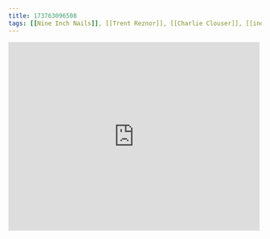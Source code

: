 ```yaml
---
title: 173763096508
tags: [[Nine Inch Nails]], [[Trent Reznor]], [[Charlie Clouser]], [[industrial rock]]
---
```

<iframe allow="accelerometer; autoplay; clipboard-write; encrypted-media; gyroscope; picture-in-picture" allowfullscreen="" frameborder="0" height="375" id="youtube_iframe" src="https://www.youtube.com/embed/omWQzYycyJk?feature=oembed&amp;enablejsapi=1&amp;origin=https://safe.txmblr.com&amp;wmode=opaque" width="500"></iframe>